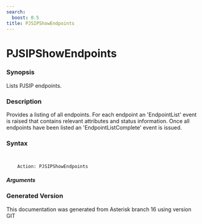 ```yaml
---
search:
  boost: 0.5
title: PJSIPShowEndpoints
---
```


# PJSIPShowEndpoints

### Synopsis

Lists PJSIP endpoints.

### Description

Provides a listing of all endpoints. For each endpoint an 'EndpointList' event is raised that contains relevant attributes and status information. Once all endpoints have been listed an 'EndpointListComplete' event is issued.<br>


### Syntax


```


    Action: PJSIPShowEndpoints

```
##### Arguments


### Generated Version

This documentation was generated from Asterisk branch 16 using version GIT 